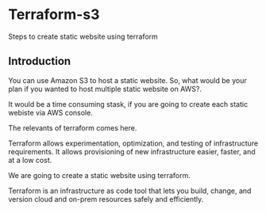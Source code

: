 # Terraform-s3
Steps to create static website using terraform

## Introduction

You can use Amazon S3 to host a static website. So, what would be your plan if you wanted to host multiple static website on AWS?.

It would be a time consuming stask, if you are going to create each static webiste via AWS console.

The relevants of terraform comes here.

Terraform allows experimentation, optimization, and testing of infrastructure requirements. It allows provisioning of new infrastructure easier, faster, and at a low cost.

We are going to create a static website using terraform.

Terraform is an infrastructure as code tool that lets you build, change, and version cloud and on-prem resources safely and efficiently.
